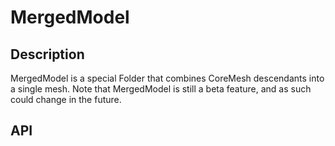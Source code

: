 # MergedModel

## Description

MergedModel is a special Folder that combines CoreMesh descendants into a single mesh. Note that MergedModel is still a beta feature, and as such could change in the future.

## API
